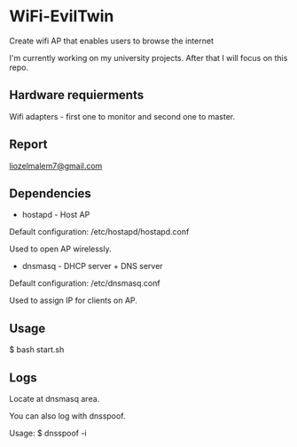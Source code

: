 # WiFi-EvilTwin 
Create wifi AP that enables users to browse the internet

I'm currently working on my university projects. After that I will focus on this repo. 

## Hardware requierments
Wifi adapters - first one to monitor and second one to master.

## Report
liozelmalem7@gmail.com 

## Dependencies

* hostapd - Host AP

Default configuration: /etc/hostapd/hostapd.conf

Used to open AP wirelessly.


* dnsmasq - DHCP server + DNS server

Default configuration: /etc/dnsmasq.conf

Used to assign IP for clients on AP.

## Usage 
$ bash start.sh

## Logs 
Locate at dnsmasq area.

You can also log with dnsspoof.

Usage:
$ dnsspoof -i <name of interface of AP>
